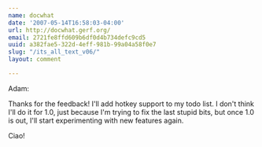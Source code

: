 ```yaml
---
name: docwhat
date: '2007-05-14T16:58:03-04:00'
url: http://docwhat.gerf.org/
email: 2721fe8ffd609b6df0d4b734defc9cd5
uuid: a382fae5-322d-4eff-981b-99a04a58f0e7
slug: "/its_all_text_v06/"
layout: comment

---
```


Adam:

Thanks for the feedback!  I'll add hotkey support to my todo list.  I don't think I'll do it for 1.0, just because I'm trying to fix the last stupid bits, but once 1.0 is out, I'll start experimenting with new features again.

Ciao!
